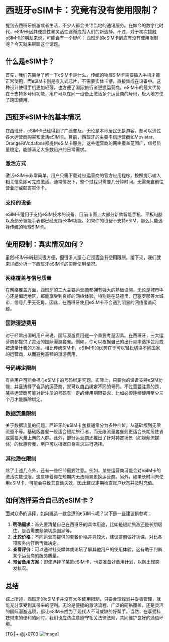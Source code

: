 # 西班牙eSIM卡：究竟有没有使用限制？

提到去西班牙旅游或者生活，不少人都会关注当地的通讯服务。在如今的数字化时代，eSIM卡因其便捷性和灵活性逐渐成为人们的新选择。不过，对于初次接触eSIM卡的朋友来说，可能会有一个疑问：西班牙的eSIM卡到底有没有使用限制呢？今天就来聊聊这个话题。

## 什么是eSIM卡？

首先，我们先简单了解一下eSIM卡是什么。传统的物理SIM卡需要插入手机才能正常使用，而eSIM卡则是嵌入式芯片，不需要实体卡槽，直接集成在设备中。这种设计使得手机更加轻薄，也方便了国际旅行者更换运营商。eSIM卡的最大优势在于支持多号码功能，用户可以在同一设备上激活多个运营商的号码，极大地方便了跨国使用。

## 西班牙eSIM卡的基本情况

在西班牙，eSIM卡已经得到了广泛普及。无论是本地居民还是游客，都可以通过各大运营商购买和激活eSIM卡。目前，西班牙的主要电信运营商如Movistar、Orange和Vodafone都提供eSIM卡服务。这些运营商的网络覆盖范围广，信号质量稳定，能够满足大多数用户的日常需求。

### 激活方式

激活eSIM卡非常简单，用户只需下载对应运营商的官方应用程序，按照提示输入相关信息即可完成激活。通常情况下，整个过程只需要几分钟时间，无需亲自前往营业厅或邮寄实体卡。

### 支持的设备

eSIM卡适用于支持eSIM技术的设备。目前市面上大部分新款智能手机、平板电脑以及部分智能手表都已经支持eSIM功能。如果你的设备不支持eSIM，那么只能选择传统的物理SIM卡。

## 使用限制：真实情况如何？

虽然eSIM卡听起来很方便，但很多人担心它是否会有使用限制。接下来，我们就来详细分析一下西班牙eSIM卡的实际使用情况。

### 网络覆盖与信号质量

在网络覆盖方面，西班牙的三大主要运营商都拥有强大的基础设施，无论是城市中心还是偏远地区，都能享受到良好的网络体验。特别是在马德里、巴塞罗那等大城市，信号几乎无死角。因此，在西班牙使用eSIM卡不会遇到明显的网络覆盖问题。

### 国际漫游费用

对于经常出国的用户来说，国际漫游费用是一个重要考量因素。在西班牙，三大运营商都提供了灵活的国际漫游套餐。例如，你可以根据自己的出行频率选择包月或按流量计费的方案。相比传统SIM卡，eSIM卡的优势在于可以轻松切换不同国家的运营商，从而避免高额的漫游费用。

### 号码绑定限制

有些用户可能会担心eSIM卡的号码绑定问题。实际上，只要你的设备支持eSIM功能，并且选择了合适的运营商，就可以自由绑定不同的号码。不过需要注意的是，某些运营商可能对新注册的号码有一定的使用期限要求，比如必须连续使用至少三个月才能解除绑定。

### 数据流量限制

关于数据流量的问题，西班牙的eSIM卡套餐通常分为多种档位，从基础版到无限流量不等。基础版套餐一般适合短期旅行者，而无限流量套餐则更适合长期居住者或需要大量上网的人群。此外，部分运营商还推出了针对特定场景（如视频流媒体）的优惠套餐，用户可以根据自身需求进行选择。

### 其他潜在限制

除了上述几点外，还有一些细节需要注意。例如，某些运营商可能会对eSIM卡的激活次数设限，这意味着你在短期内无法频繁更换运营商。另外，如果长时间未使用eSIM卡，可能会导致其自动失效，因此建议定期检查账户状态并及时充值。

## 如何选择适合自己的eSIM卡？

面对众多的选择，如何挑选一款合适的eSIM卡呢？以下是一些建议供参考：

1. **明确需求**：首先要清楚自己在西班牙的具体用途，比如是短期旅游还是长期居住，是否需要频繁切换国家等。
2. **比较价格**：不同运营商提供的套餐价格差异较大，建议提前做好功课，对比各项服务内容后再做决定。
3. **查看评价**：可以通过社交媒体或论坛了解其他用户的使用体验，这有助于判断某个运营商的服务质量。
4. **预留备用方案**：即使选择了某款eSIM卡，也要准备好备用计划，以防出现突发状况。

## 总结

综上所述，西班牙的eSIM卡并没有太多使用限制，只要合理规划并妥善管理，就能充分享受到其带来的便利。无论是便捷的激活流程、广泛的网络覆盖，还是灵活的国际漫游选项，都让eSIM卡成为了现代人不可或缺的好帮手。当然，在享受科技带来的便利的同时，我们也应该注意遵守相关法律法规，共同维护良好的通信环境。

[TG💪+ @jx0703 ![Image](https://github.com/user-attachments/assets/dbca1d08-cadb-493c-b0ec-ad6f7a83f270)]